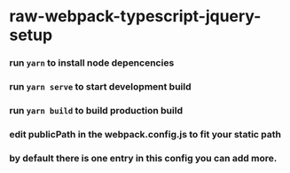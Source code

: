 # raw-webpack-typescript-jquery-setup


### run `yarn` to install node depencencies
### run `yarn serve` to start development build
### run `yarn build` to build production build

### edit publicPath in the webpack.config.js to fit your static path
### by default there is one entry in this config you can add more.
